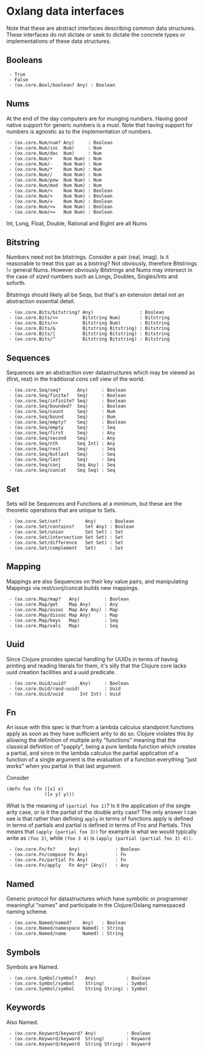 # Oxlang data interfaces

Note that these are abstract interfaces describing common data
structures. These interfaces do not dictate or seek to dictate the
concrete types or implementations of these data structures.

## Booleans

```
 - True
 - False
 - (ox.core.Bool/boolean? Any) : Boolean
```

## Nums

At the end of the day computers are for munging numbers.  Having good
native support for generic numbers is a must.  Note that having
support for numbers is agnostic as to the implementation of numbers.

```
 - (ox.core.Num/num? Any)     : Boolean
 - (ox.core.Num/inc  Num)     : Num
 - (ox.core.Num/dec  Num)     : Num
 - (ox.core.Num/+    Num Num) : Num
 - (ox.core.Num/-    Num Num) : Num
 - (ox.core.Num/*    Num Num) : Num
 - (ox.core.Num//    Num Num) : Num
 - (ox.core.Num/pow  Num Num) : Num
 - (ox.core.Num/mod  Num Num) : Num
 - (ox.core.Num/<    Num Num) : Boolean
 - (ox.core.Num/>    Num Num) : Boolean
 - (ox.core.Num/=    Num Num) : Boolean
 - (ox.core.Num/<=   Num Num) : Boolean
 - (ox.core.Num/>=   Num Num) : Boolean
```

Int, Long, Float, Double, Rational and BigInt are all Nums


## Bitstring

Numbers need not be bitstrings.  Consider a pair (real, imag).  Is it
reasonable to treat this pair as a bistring?  Not obviously, therefore
Bitstrings != general Nums.  However obviously Bitstrings and Nums may
intersect in the case of _sized_ numbers such as Longs, Doubles,
Singles/Ints and soforth.

Bitstrings should likely all be Seqs, but that's an extension detail
not an abstraction essential detail.

```
 - (ox.core.Bits/bitstring? Any)                 : Boolean
 - (ox.core.Bits/<<         Bitstring Num)       : Bitstring
 - (ox.core.Bits/>>         Bitstring Num)       : Bitstring
 - (ox.core.Bits/&          Bitstring Bitstring) : Bitstring
 - (ox.core.Bits/|          Bitstring Bitstring) : Bitstring
 - (ox.core.Bits/^          Bitstring Bitstring) : Bitstring
```


## Sequences

Sequences are an abstraction over datastructures which may be viewed
as (first, rest) in the traditional cons cell view of the world.

```
 - (ox.core.Seq/seq?      Any)     : Boolean
 - (ox.core.Seq/finite?   Seq)     : Boolean
 - (ox.core.Seq/infinite? Seq)     : Boolean
 - (ox.core.Seq/bounded?  Seq)     : Boolean
 - (ox.core.Seq/count     Seq)     : Num
 - (ox.core.Seq/bound     Seq)     : Num
 - (ox.core.Seq/empty?    Seq)     : Boolean
 - (ox.core.Seq/empty     Seq)     : Seq
 - (ox.core.Seq/first     Seq)     : Any
 - (ox.core.Seq/second    Seq)     : Any
 - (ox.core.Seq/nth       Seq Int) : Any
 - (ox.core.Seq/rest      Seq)     : Seq
 - (ox.core.Seq/butlast   Seq)     : Seq
 - (ox.core.Seq/last      Seq)     : Seq
 - (ox.core.Seq/conj      Seq Any) : Seq
 - (ox.core.Seq/concat    Seq Seq) : Seq
```

## Set

Sets will be Sequences and Functions at a minimum, but these are the
theoretic operations that are unique to Sets.

```
 - (ox.core.Set/set?         Any)     : Boolean
 - (ox.core.Set/contains?    Set Any) : Boolean
 - (ox.core.Set/union        Set Set) : Set
 - (ox.core.Set/intersection Set Set) : Set
 - (ox.core.Set/difference   Set Set) : Set
 - (ox.core.Set/complement   Set)     : Set
```

## Mapping

Mappings are also Sequences on their key value pairs, and manipulating
Mappings via rest/conj/concat builds new mappings.

```
 - (ox.core.Map/map?   Any)         : Boolean
 - (ox.core.Map/get    Map Any)     : Any
 - (ox.core.Map/assoc  Map Any Any) : Map
 - (ox.core.Map/dissoc Map Any)     : Map
 - (ox.core.Map/keys   Map)         : Seq
 - (ox.core.Map/vals   Map)         : Seq
```

## Uuid

Since Clojure provides special handling for UUIDs in terms of having
printing and reading literals for them, it's silly that the Clojure
core lacks uuid creation facilities and a uuid predicate.

```
 - (ox.core.Uuid/uuid?     Any)     : Boolean
 - (ox.core.Uuid/rand-uuid)         : Uuid
 - (ox.core.Uuid/uuid      Int Int) : Uuid
```

## Fn

An issue with this spec is that from a lambda calculus standpoint
functions apply as soon as they have sufficient arity to do
so. Clojure violates this by allowing the definition of multiple arity
"functions" meaning that the classical definition of "papply", being a
pure lambda function which creates a partial, and since in the lambda
calculus the partial application of a function of a single argument is
the evaluation of a function everything "just works" when you partial
in that last argument.

Consider

```
(defn foo (fn ([x] x)
              ([x y] y)))

```

What is the meaning of `(partial foo 1)`? Is it the application of the
single arity case, or is it the partial of the double arity case? The
only answer I can see is that rather than defining `apply` in terms of
functions apply is defined in terms of partials and partial is defined
in terms of Fns and Partials. This means that `(apply (partial foo
3))` for example is what we would typically write as `(foo 3)`, while
`(foo 3 4)` is `(apply (partial (partial foo 3) 4))`.

```
 - (ox.core.Fn/fn?     Any)             : Boolean
 - (ox.core.Fn/compose Fn Any)          : Fn
 - (ox.core.Fn/partial Fn Any)          : Fn
 - (ox.core.Fn/apply   Fn Any* [Any])   : Any
```

## Named

Generic protocol for datastructures which have symbolic or programmer
meaningful "names" and participate in the Clojure/Oxlang namespaced
naming scheme.

```
 - (ox.core.Named/named?    Any)   : Boolean
 - (ox.core.Named/namespace Named) : String
 - (ox.core.Named/name      Named) : String
```

## Symbols

Symbols are Named.

```
 - (ox.core.Symbol/symbol?   Any)           : Boolean
 - (ox.core.Symbol/symbol    String)        : Symbol
 - (ox.core.Symbol/symbol    String String) : Symbol
```

## Keywords

Also Named.

```
 - (ox.core.Keyword/keyword? Any)           : Boolean
 - (ox.core.Keyword/keyword  String)        : Keyword
 - (ox.core.Keyword/keyword  String String) : Keyword
```
